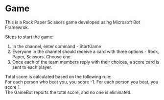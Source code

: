 # Game

This is a Rock Paper Scissors game developed using Microsoft Bot Framewrok.

Steps to start the game:

1. In the channel, enter command - StartGame
2. Everyone in the channel should receive a card with three options - Rock, Paper, Scissors. Choose one.
3. Once each of the team members reply with their choices, a score card is sent to each player.

Total score is calculated based on the following rule:<br/>
For each person who beat you, you score -1. For each person you beat, you score 1.<br/>
The GameBot reports the total score, and no one is eliminated.
